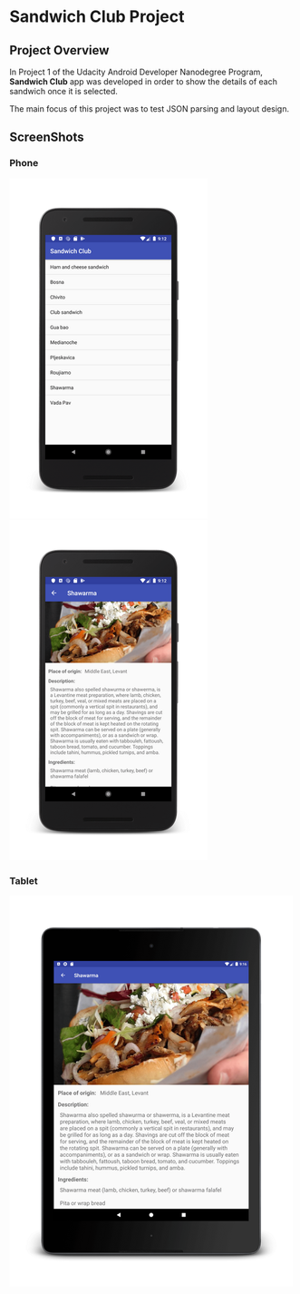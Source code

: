 # Sandwich Club Project

## Project Overview
In Project 1 of the Udacity Android Developer Nanodegree Program, **Sandwich Club** app was developed in order to
show the details of each sandwich once it is selected.

The main focus of this project was to test JSON parsing and layout design.

## ScreenShots

### Phone
![](app/src/main/res/drawable/phone_list_screenshot.png) ![](app/src/main/res/drawable/phone_details_screenshot.png)

### Tablet
![](app/src/main/res/drawable/tablet_screenshot.png)